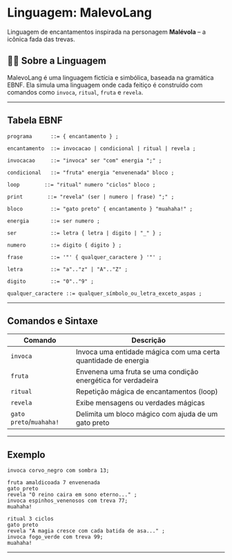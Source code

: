 
# Linguagem: MalevoLang

Linguagem de encantamentos inspirada na personagem **Malévola** – a icônica fada das trevas.


## 🧚‍♀️ Sobre a Linguagem

MalevoLang é uma linguagem fictícia e simbólica, baseada na gramática EBNF. Ela simula uma linguagem onde cada feitiço é construído com comandos como `invoca`, `ritual`, `fruta` e `revela`.  

---


## Tabela EBNF 

```ebnf
programa      ::= { encantamento } ;

encantamento  ::= invocacao | condicional | ritual | revela ;

invocacao     ::= "invoca" ser "com" energia ";" ;

condicional   ::= "fruta" energia "envenenada" bloco ;

loop        ::= "ritual" numero "ciclos" bloco ;

print        ::= "revela" (ser | numero | frase) ";" ;

bloco         ::= "gato preto" { encantamento } "muahaha!" ;

energia       ::= ser numero ;

ser           ::= letra { letra | digito | "_" } ;

numero        ::= digito { digito } ;

frase         ::= '"' { qualquer_caractere } '"' ;

letra         ::= "a".."z" | "A".."Z" ;

digito        ::= "0".."9" ;

qualquer_caractere ::= qualquer_símbolo_ou_letra_exceto_aspas ;
```

---

## Comandos e Sintaxe

| Comando     | Descrição                                                                 |
|-------------|---------------------------------------------------------------------------|
| `invoca`    | Invoca uma entidade mágica com uma certa quantidade de energia            |
| `fruta`     | Envenena uma fruta se uma condição energética for verdadeira              |
| `ritual`    | Repetição mágica de encantamentos (loop)                                  |
| `revela`    | Exibe mensagens ou verdades mágicas                                        |
| `gato preto`/`muahaha!` | Delimita um bloco mágico com ajuda de um gato preto                        |

---

## Exemplo

```plaintext
invoca corvo_negro com sombra 13;

fruta amaldicoada 7 envenenada
gato preto
revela "O reino caira em sono eterno..." ;
invoca espinhos_venenosos com treva 77;
muahaha!

ritual 3 ciclos
gato preto
revela "A magia cresce com cada batida de asa..." ;
invoca fogo_verde com treva 99;
muahaha!
```
---